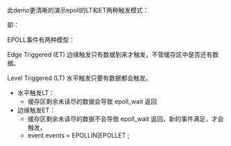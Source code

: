 此demo更清晰的演示epoll的LT和ET两种触发模式：

即：

EPOLL事件有两种模型：

Edge Triggered (ET) 边缘触发只有数据到来才触发，不管缓存区中是否还有数据。

Level Triggered (LT) 水平触发只要有数据都会触发。

- 水平触发LT：
  - 缓存区剩余未读尽的数据会导致 epoll_wait 返回
- 边缘触发ET：
  - 缓存区剩余未读尽的数据不会导致 epoll_wait 返回，新的事件满足，才会触发。
  - event.events = EPOLLIN|EPOLLET ;

